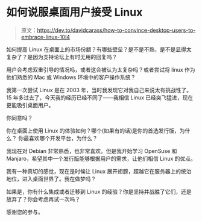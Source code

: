 # 如何说服桌面用户接受 Linux

> 原文：<https://dev.to/davidcarass/how-to-convince-desktop-users-to-embrace-linux-10l4>

如何提高 Linux 在桌面上的市场份额？有哪些壁垒？是不是不熟，是不是显得太复杂了？是因为支持论坛上有时无用的回复吗？

用户会考虑双重引导的情况吗，或者这会被认为太复杂吗？或者尝试将 linux 作为他们熟悉的 Mac 或 Windows 环境中的客户操作系统？

我第一次尝试 Linux 是在 2003 年，当时我发现它对我自己来说太有挑战性了。15 年多过去了，今天我的经历已经不同了——我相信 Linux 已经突飞猛进，现在更能吸引桌面用户。

你同意吗？

你在桌面上使用 Linux 的体验如何？哪个(如果有的话)是你的首选发行版，为什么？
你最喜欢哪个开发平台，为什么？

我现在对 Debian 非常熟悉，也非常喜欢。但是我开始学习 OpenSuse 和 Manjaro，希望其中一个发行版能够根据用户的需求，让他们相信 Linux 的优点。

我有一种真切的感觉，现在是时候让 Linux 展开翅膀，超越它在服务器上的统治地位，进入桌面世界了。我在做梦吗？

如果是，你有什么集成或者迁移到 Linux 的经验？你是坚持并战胜了它们，还是放弃了？你会考虑再试一次吗？

感谢您的参与。